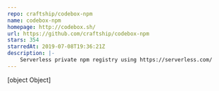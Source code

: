 ```yaml
---
repo: craftship/codebox-npm
name: codebox-npm
homepage: http://codebox.sh/
url: https://github.com/craftship/codebox-npm
stars: 354
starredAt: 2019-07-08T19:36:21Z
description: |-
    Serverless private npm registry using https://serverless.com/
---
```


[object Object]
